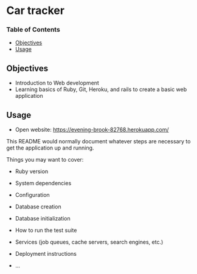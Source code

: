 # Car tracker

### Table of Contents
  * [Objectives](#objectives)
  * [Usage](#usage)
  
## Objectives
  * Introduction to Web development
  * Learning basics of Ruby, Git, Heroku, and rails to create a basic web application
  
## Usage
  * Open website: https://evening-brook-82768.herokuapp.com/
  
This README would normally document whatever steps are necessary to get the
application up and running.

Things you may want to cover:

* Ruby version

* System dependencies

* Configuration

* Database creation

* Database initialization

* How to run the test suite

* Services (job queues, cache servers, search engines, etc.)

* Deployment instructions

* ...
